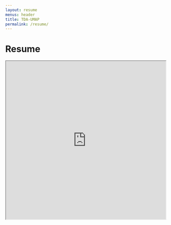 ```yaml
---
layout: resume
menus: header
title: TDA-UMAP
permalink: /resume/
---
```


<h1>Resume</h1>
<iframe src="https://sjoshi5.github.io/Resume/Soham_Joshi_Resume.pdf" width="100%" height="500px">
</iframe>